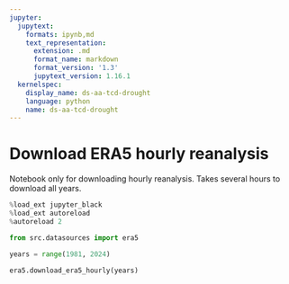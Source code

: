 ```yaml
---
jupyter:
  jupytext:
    formats: ipynb,md
    text_representation:
      extension: .md
      format_name: markdown
      format_version: '1.3'
      jupytext_version: 1.16.1
  kernelspec:
    display_name: ds-aa-tcd-drought
    language: python
    name: ds-aa-tcd-drought
---
```


# Download ERA5 hourly reanalysis

Notebook only for downloading hourly reanalysis.
Takes several hours to download all years.

```python
%load_ext jupyter_black
%load_ext autoreload
%autoreload 2
```

```python
from src.datasources import era5
```

```python
years = range(1981, 2024)
```

```python
era5.download_era5_hourly(years)
```

```python

```
